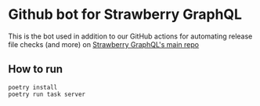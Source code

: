 # Github bot for Strawberry GraphQL

This is the bot used in addition to our GitHub actions for automating release
file checks (and more) on
[Strawberry GraphQL's main repo](https://github.com/strawberry-graphql/strawberry)

## How to run

```shell
poetry install
poetry run task server
```
